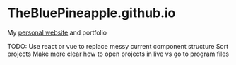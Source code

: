 # TheBluePineapple.github.io
My [personal website](https://thebluepineapple.github.io/) and portfolio

TODO:
Use react or vue to replace messy current component structure
Sort projects
Make more clear how to open projects in live vs go to program files
